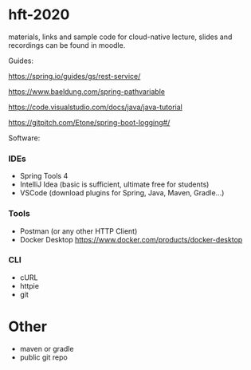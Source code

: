# hft-2020
materials, links and sample code for cloud-native lecture, slides and recordings can be found in moodle.

Guides:

https://spring.io/guides/gs/rest-service/

https://www.baeldung.com/spring-pathvariable

https://code.visualstudio.com/docs/java/java-tutorial

https://gitpitch.com/Etone/spring-boot-logging#/

Software:

### IDEs

- Spring Tools 4
- IntelliJ Idea (basic is sufficient, ultimate free for students)
- VSCode (download plugins for Spring, Java, Maven, Gradle...)

### Tools

- Postman (or any other HTTP Client)
- Docker Desktop https://www.docker.com/products/docker-desktop

### CLI

- cURL
- httpie
- git

# Other

- maven or gradle
- public git repo

